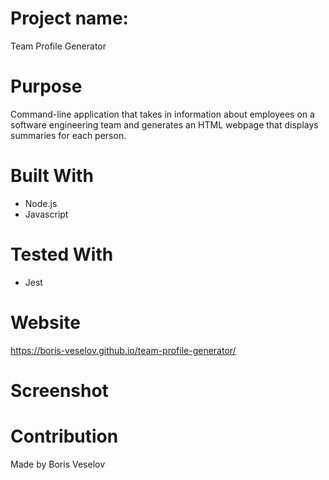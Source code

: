 # Project name: 

Team Profile Generator

# Purpose

Command-line application that takes in information about employees on a software engineering team and generates an HTML webpage that displays summaries for each person.

# Built With

* Node.js
* Javascript

# Tested With

* Jest

# Website

https://boris-veselov.github.io/team-profile-generator/

# Screenshot

# Contribution

Made by Boris Veselov